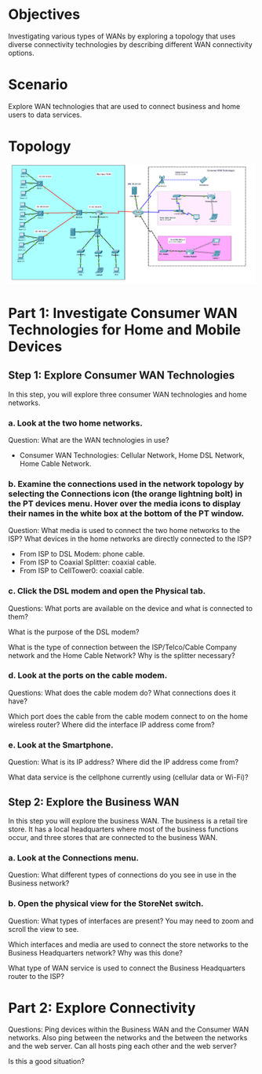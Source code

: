 # Objectives
Investigating various types of WANs by exploring a topology that uses diverse connectivity technologies by describing different WAN connectivity options.

# Scenario
Explore WAN technologies that are used to connect business and home users to data services.

# Topology
![WAN](/Images/WANconcepts-0.png)

# Part 1: Investigate Consumer WAN Technologies for Home and Mobile Devices

## Step 1: Explore Consumer WAN Technologies
In this step, you will explore three consumer WAN technologies and home networks.

### a. Look at the two home networks.

Question:
What are the WAN technologies in use?
- Consumer WAN Technologies: Cellular Network, Home DSL Network, Home Cable Network.  

### b.     Examine the connections used in the network topology by selecting the Connections icon (the orange lightning bolt) in the PT devices menu. Hover over the media icons to display their names in the white box at the bottom of the PT window.

Question:
What media is used to connect the two home networks to the ISP? What devices in the home networks are directly connected to the ISP?
- From ISP to DSL Modem: phone cable.
- From ISP to Coaxial Splitter: coaxial cable.
- From ISP to CellTower0: coaxial cable.
### c.     Click the DSL modem and open the Physical tab.

Questions:
What ports are available on the device and what is connected to them?

What is the purpose of the DSL modem?

What is the type of connection between the ISP/Telco/Cable Company network and the Home Cable Network? Why is the splitter necessary?

### d.     Look at the ports on the cable modem.

Questions:
What does the cable modem do? What connections does it have?

Which port does the cable from the cable modem connect to on the home wireless router? Where did the interface IP address come from?

### e.     Look at the Smartphone.

Question:
What is its IP address? Where did the IP address come from?

What data service is the cellphone currently using (cellular data or Wi-Fi)?

## Step 2: Explore the Business WAN
In this step you will explore the business WAN. The business is a retail tire store. It has a local headquarters where most of the business functions occur, and three stores that are connected to the business WAN.

### a.     Look at the Connections menu.

Question:
What different types of connections do you see in use in the Business network?

### b.     Open the physical view for the StoreNet switch.

Question:
What types of interfaces are present? You may need to zoom and scroll the view to see.

Which interfaces and media are used to connect the store networks to the Business Headquarters network? Why was this done?

What type of WAN service is used to connect the Business Headquarters router to the ISP?

# Part 2: Explore Connectivity
Questions:
Ping devices within the Business WAN and the Consumer WAN networks. Also ping between the networks and the between the networks and the web server. Can all hosts ping each other and the web server?

Is this a good situation?
